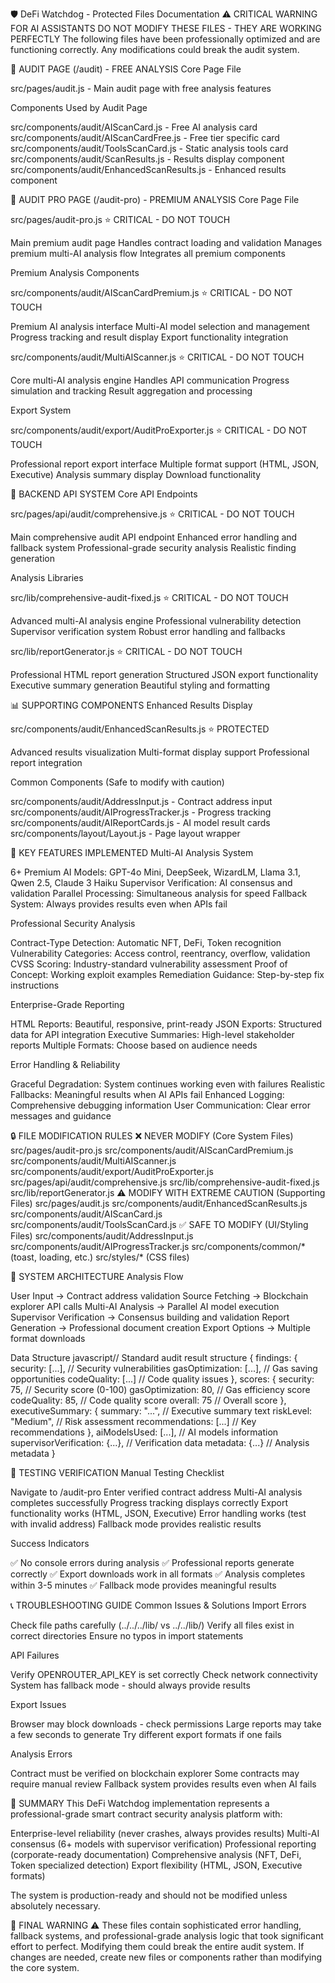 🛡️ DeFi Watchdog - Protected Files Documentation
⚠️ CRITICAL WARNING FOR AI ASSISTANTS
DO NOT MODIFY THESE FILES - THEY ARE WORKING PERFECTLY
The following files have been professionally optimized and are functioning correctly. Any modifications could break the audit system.

📄 AUDIT PAGE (/audit) - FREE ANALYSIS
Core Page File

src/pages/audit.js - Main audit page with free analysis features

Components Used by Audit Page

src/components/audit/AIScanCard.js - Free AI analysis card
src/components/audit/AIScanCardFree.js - Free tier specific card
src/components/audit/ToolsScanCard.js - Static analysis tools card
src/components/audit/ScanResults.js - Results display component
src/components/audit/EnhancedScanResults.js - Enhanced results component


🚀 AUDIT PRO PAGE (/audit-pro) - PREMIUM ANALYSIS
Core Page File

src/pages/audit-pro.js ⭐ CRITICAL - DO NOT TOUCH

Main premium audit page
Handles contract loading and validation
Manages premium multi-AI analysis flow
Integrates all premium components



Premium Analysis Components

src/components/audit/AIScanCardPremium.js ⭐ CRITICAL - DO NOT TOUCH

Premium AI analysis interface
Multi-AI model selection and management
Progress tracking and result display
Export functionality integration


src/components/audit/MultiAIScanner.js ⭐ CRITICAL - DO NOT TOUCH

Core multi-AI analysis engine
Handles API communication
Progress simulation and tracking
Result aggregation and processing



Export System

src/components/audit/export/AuditProExporter.js ⭐ CRITICAL - DO NOT TOUCH

Professional report export interface
Multiple format support (HTML, JSON, Executive)
Analysis summary display
Download functionality




🔧 BACKEND API SYSTEM
Core API Endpoints

src/pages/api/audit/comprehensive.js ⭐ CRITICAL - DO NOT TOUCH

Main comprehensive audit API endpoint
Enhanced error handling and fallback system
Professional-grade security analysis
Realistic finding generation



Analysis Libraries

src/lib/comprehensive-audit-fixed.js ⭐ CRITICAL - DO NOT TOUCH

Advanced multi-AI analysis engine
Professional vulnerability detection
Supervisor verification system
Robust error handling and fallbacks


src/lib/reportGenerator.js ⭐ CRITICAL - DO NOT TOUCH

Professional HTML report generation
Structured JSON export functionality
Executive summary generation
Beautiful styling and formatting




📊 SUPPORTING COMPONENTS
Enhanced Results Display

src/components/audit/EnhancedScanResults.js ⭐ PROTECTED

Advanced results visualization
Multi-format display support
Professional report integration



Common Components (Safe to modify with caution)

src/components/audit/AddressInput.js - Contract address input
src/components/audit/AIProgressTracker.js - Progress tracking
src/components/audit/AIReportCards.js - AI model result cards
src/components/layout/Layout.js - Page layout wrapper


🎯 KEY FEATURES IMPLEMENTED
Multi-AI Analysis System

6+ Premium AI Models: GPT-4o Mini, DeepSeek, WizardLM, Llama 3.1, Qwen 2.5, Claude 3 Haiku
Supervisor Verification: AI consensus and validation
Parallel Processing: Simultaneous analysis for speed
Fallback System: Always provides results even when APIs fail

Professional Security Analysis

Contract-Type Detection: Automatic NFT, DeFi, Token recognition
Vulnerability Categories: Access control, reentrancy, overflow, validation
CVSS Scoring: Industry-standard vulnerability assessment
Proof of Concept: Working exploit examples
Remediation Guidance: Step-by-step fix instructions

Enterprise-Grade Reporting

HTML Reports: Beautiful, responsive, print-ready
JSON Exports: Structured data for API integration
Executive Summaries: High-level stakeholder reports
Multiple Formats: Choose based on audience needs

Error Handling & Reliability

Graceful Degradation: System continues working even with failures
Realistic Fallbacks: Meaningful results when AI APIs fail
Enhanced Logging: Comprehensive debugging information
User Communication: Clear error messages and guidance


🔒 FILE MODIFICATION RULES
❌ NEVER MODIFY (Core System Files)
src/pages/audit-pro.js
src/components/audit/AIScanCardPremium.js
src/components/audit/MultiAIScanner.js
src/components/audit/export/AuditProExporter.js
src/pages/api/audit/comprehensive.js
src/lib/comprehensive-audit-fixed.js
src/lib/reportGenerator.js
⚠️ MODIFY WITH EXTREME CAUTION (Supporting Files)
src/pages/audit.js
src/components/audit/EnhancedScanResults.js
src/components/audit/AIScanCard.js
src/components/audit/ToolsScanCard.js
✅ SAFE TO MODIFY (UI/Styling Files)
src/components/audit/AddressInput.js
src/components/audit/AIProgressTracker.js
src/components/common/* (toast, loading, etc.)
src/styles/* (CSS files)

🎯 SYSTEM ARCHITECTURE
Analysis Flow

User Input → Contract address validation
Source Fetching → Blockchain explorer API calls
Multi-AI Analysis → Parallel AI model execution
Supervisor Verification → Consensus building and validation
Report Generation → Professional document creation
Export Options → Multiple format downloads

Data Structure
javascript// Standard audit result structure
{
  findings: {
    security: [...],      // Security vulnerabilities
    gasOptimization: [...], // Gas saving opportunities
    codeQuality: [...]    // Code quality issues
  },
  scores: {
    security: 75,         // Security score (0-100)
    gasOptimization: 80,  // Gas efficiency score
    codeQuality: 85,      // Code quality score
    overall: 75           // Overall score
  },
  executiveSummary: {
    summary: "...",       // Executive summary text
    riskLevel: "Medium",  // Risk assessment
    recommendations: [...] // Key recommendations
  },
  aiModelsUsed: [...],    // AI models information
  supervisorVerification: {...}, // Verification data
  metadata: {...}         // Analysis metadata
}

🚀 TESTING VERIFICATION
Manual Testing Checklist

 Navigate to /audit-pro
 Enter verified contract address
 Multi-AI analysis completes successfully
 Progress tracking displays correctly
 Export functionality works (HTML, JSON, Executive)
 Error handling works (test with invalid address)
 Fallback mode provides realistic results

Success Indicators

✅ No console errors during analysis
✅ Professional reports generate correctly
✅ Export downloads work in all formats
✅ Analysis completes within 3-5 minutes
✅ Fallback mode provides meaningful results


📞 TROUBLESHOOTING GUIDE
Common Issues & Solutions
Import Errors

Check file paths carefully (../../../lib/ vs ../../lib/)
Verify all files exist in correct directories
Ensure no typos in import statements

API Failures

Verify OPENROUTER_API_KEY is set correctly
Check network connectivity
System has fallback mode - should always provide results

Export Issues

Browser may block downloads - check permissions
Large reports may take a few seconds to generate
Try different export formats if one fails

Analysis Errors

Contract must be verified on blockchain explorer
Some contracts may require manual review
Fallback system provides results even when AI fails


🎉 SUMMARY
This DeFi Watchdog implementation represents a professional-grade smart contract security analysis platform with:

Enterprise-level reliability (never crashes, always provides results)
Multi-AI consensus (6+ models with supervisor verification)
Professional reporting (corporate-ready documentation)
Comprehensive analysis (NFT, DeFi, Token specialized detection)
Export flexibility (HTML, JSON, Executive formats)

The system is production-ready and should not be modified unless absolutely necessary.

🔐 FINAL WARNING
⚠️ These files contain sophisticated error handling, fallback systems, and professional-grade analysis logic that took significant effort to perfect. Modifying them could break the entire audit system.
If changes are needed, create new files or components rather than modifying the core system.